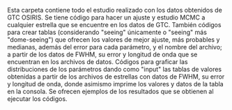 Esta carpeta contiene todo el estudio realizado con los datos obtenidos de GTC OSIRIS. 
Se tiene código para hacer un ajuste y estudio MCMC a cualquier estrella que se encuentre en los datos de GTC. 
También códigos para crear tablas (considerando "seeing" únicamente o "seeing" más "dome-seeing") que ofrecen los valores de mejor ajuste, más probables y medianas, además del error para cada parámetro, y el nombre del archivo; a partir de los datos de FWHM, su error y longitud de onda que se encuentran en los archivos de datos.
Códigos para graficar las distribuciones de los parámetros dando como "input" las tablas de valores obtenidas a partir de los archivos de estrellas con datos de FWHM, su error y longitud de onda, donde asimismo imprime los valores y datos de la tabla en la consola.
Se ofrecen ejemplos de los resultados que se obtienen al ejecutar los códigos.
